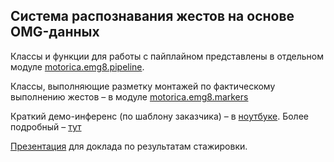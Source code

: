 ##  **Система распознавания жестов на основе OMG-данных**

Классы и функции для работы с пайплайном представлены в отдельном модуле [motorica.emg8.pipeline](https://github.com/sidorov-works/motorica-emg8/blob/main/motorica/emg8/pipeline.py).

Классы, выполняющие разметку монтажей по фактическому выполнению жестов – в модуле [motorica.emg8.markers](https://github.com/sidorov-works/motorica-emg8/blob/main/motorica/emg8/markers.py)

Краткий демо-инференс (по шаблону заказчика) – в [ноутбуке](https://github.com/sidorov-works/motorica-emg8/blob/main/baseline_logreg_short.ipynb). Более подробный – [тут](https://nbviewer.org/github/sidorov-works/motorica-emg8/blob/main/baseline_logreg_full.ipynb)

[Презентация](https://docs.google.com/presentation/d/e/2PACX-1vSaOOL_UG4ZYO5E79aW-opP67UGDhKsby2HMCZQJNe04w5kp8_2bd-uKn7WBMemV4nOUaPQcHZ8XWWt/pub?start=false&loop=false&delayms=15000) для доклада по результатам стажировки.